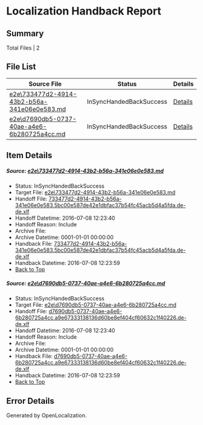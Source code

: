 # <a name='report-top'></a> Localization Handback Report

## Summary
 Total Files | 2

## File List
 Source File | Status | Details 
 ----------- | ------ | ------- 
 [e2e\733477d2-4914-43b2-b56a-341e06e0e583.md](https://github.com/OpenLocalizationTestOrg/oltest/blob/4d7da9f5ea52f0b9ceaf415739bfc28b118ebc74/e2e/733477d2-4914-43b2-b56a-341e06e0e583.md) | InSyncHandedBackSuccess | [Details](#102a9c1486a64f1948e06c5c42131b6339412c1a3)
 [e2e\d7690db5-0737-40ae-a4e6-6b280725a4cc.md](https://github.com/OpenLocalizationTestOrg/oltest/blob/4d7da9f5ea52f0b9ceaf415739bfc28b118ebc74/e2e/d7690db5-0737-40ae-a4e6-6b280725a4cc.md) | InSyncHandedBackSuccess | [Details](#1f1d46d864fd7ed08fb7bcb90076fa0c079984bb4)

## Item Details
##### <a name='102a9c1486a64f1948e06c5c42131b6339412c1a3'></a> Source: [e2e\733477d2-4914-43b2-b56a-341e06e0e583.md](https://github.com/OpenLocalizationTestOrg/oltest/blob/4d7da9f5ea52f0b9ceaf415739bfc28b118ebc74/e2e/733477d2-4914-43b2-b56a-341e06e0e583.md)
* Status: InSyncHandedBackSuccess
* Target File: [e2e\733477d2-4914-43b2-b56a-341e06e0e583.md](https://github.com/OpenLocalizationTestOrg/oltest-dede-fly/blob/93a038312106152a83af5d49b94dae18b5db03f7/e2e/733477d2-4914-43b2-b56a-341e06e0e583.md)
* Handoff File: [733477d2-4914-43b2-b56a-341e06e0e583.5bc00e587de42e1dbfac37b54fc45acb5d4a5fda.de-de.xlf](https://github.com/OpenLocalizationTestOrg/olhandoff-e2e/blob/3affe1dc069daa9e2ebab2853edd95374a96bd82/ol-handoff/OpenLocalizationTestOrg/oltest-dede-fly/ci/ht/733477d2-4914-43b2-b56a-341e06e0e583.5bc00e587de42e1dbfac37b54fc45acb5d4a5fda.de-de.xlf)
* Handoff Datetime: 2016-07-08 12:23:40
* Handoff Reason: Include
* Archive File: 
* Archive Datetime: 0001-01-01 00:00:00
* Handback File: [733477d2-4914-43b2-b56a-341e06e0e583.5bc00e587de42e1dbfac37b54fc45acb5d4a5fda.de-de.xlf](https://github.com/OpenLocalizationTestOrg/olhandback-e2e/blob/bf3aaaac0cb0a5d07de9ab5a404b461735798b68/ol-handback/OpenLocalizationTestOrg/oltest-dede-fly/ci/ht/733477d2-4914-43b2-b56a-341e06e0e583.5bc00e587de42e1dbfac37b54fc45acb5d4a5fda.de-de.xlf)
* Handback Datetime: 2016-07-08 12:23:59
* [Back to Top](#report-top)

##### <a name='1f1d46d864fd7ed08fb7bcb90076fa0c079984bb4'></a> Source: [e2e\d7690db5-0737-40ae-a4e6-6b280725a4cc.md](https://github.com/OpenLocalizationTestOrg/oltest/blob/4d7da9f5ea52f0b9ceaf415739bfc28b118ebc74/e2e/d7690db5-0737-40ae-a4e6-6b280725a4cc.md)
* Status: InSyncHandedBackSuccess
* Target File: [e2e\d7690db5-0737-40ae-a4e6-6b280725a4cc.md](https://github.com/OpenLocalizationTestOrg/oltest-dede-fly/blob/93a038312106152a83af5d49b94dae18b5db03f7/e2e/d7690db5-0737-40ae-a4e6-6b280725a4cc.md)
* Handoff File: [d7690db5-0737-40ae-a4e6-6b280725a4cc.a9e67333138136d60be8ef404cf60632c1f40226.de-de.xlf](https://github.com/OpenLocalizationTestOrg/olhandoff-e2e/blob/3affe1dc069daa9e2ebab2853edd95374a96bd82/ol-handoff/OpenLocalizationTestOrg/oltest-dede-fly/ci/ht/d7690db5-0737-40ae-a4e6-6b280725a4cc.a9e67333138136d60be8ef404cf60632c1f40226.de-de.xlf)
* Handoff Datetime: 2016-07-08 12:23:40
* Handoff Reason: Include
* Archive File: 
* Archive Datetime: 0001-01-01 00:00:00
* Handback File: [d7690db5-0737-40ae-a4e6-6b280725a4cc.a9e67333138136d60be8ef404cf60632c1f40226.de-de.xlf](https://github.com/OpenLocalizationTestOrg/olhandback-e2e/blob/bf3aaaac0cb0a5d07de9ab5a404b461735798b68/ol-handback/OpenLocalizationTestOrg/oltest-dede-fly/ci/ht/d7690db5-0737-40ae-a4e6-6b280725a4cc.a9e67333138136d60be8ef404cf60632c1f40226.de-de.xlf)
* Handback Datetime: 2016-07-08 12:23:59
* [Back to Top](#report-top)


## Error Details

Generated by OpenLocalization.
